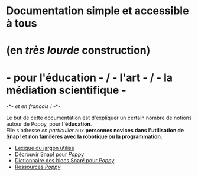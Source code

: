 # Documentation simple et accessible à tous
# (en *très lourde* construction)
# - pour l'éducation - / - l'art - / - la médiation scientifique - 
-\*- _et en français !_ -\*-



Le but de cette documentation est d'expliquer un certain nombre de notions autour de Poppy, pour __l'éducation__.<br />
Elle s'adresse _en particulier_ aux **personnes novices dans l'utilisation de Snap!** et **non familères avec la robotique ou la programmation**.<br />


* <a href="Lexique/ipybn"> Lexique du jargon utilisé </a>
* <a href="Decouvrir Snap! pour Poppy.ipynb"> Décrouvir Snap! pour _Poppy_ </a>
* <a href="Dictionnaire des blocs Snap! pour Poppy.ipynb"> Dictionnaire des blocs Snap! pour _Poppy_ </a>
* <a href="Ressources Poppy.ipynb"> Ressources _Poppy_ </a>

